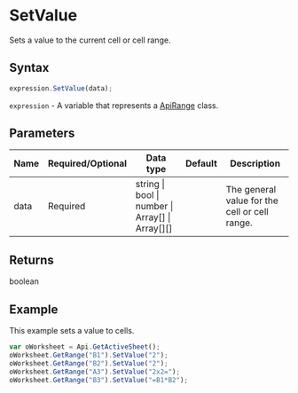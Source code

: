 # SetValue

Sets a value to the current cell or cell range.

## Syntax

```javascript
expression.SetValue(data);
```

`expression` - A variable that represents a [ApiRange](../ApiRange.md) class.

## Parameters

| **Name** | **Required/Optional** | **Data type** | **Default** | **Description** |
| ------------- | ------------- | ------------- | ------------- | ------------- |
| data | Required | string \| bool \| number \| Array[] \| Array[][] |  | The general value for the cell or cell range. |

## Returns

boolean

## Example

This example sets a value to cells.

```javascript
var oWorksheet = Api.GetActiveSheet();
oWorksheet.GetRange("B1").SetValue("2");
oWorksheet.GetRange("B2").SetValue("2");
oWorksheet.GetRange("A3").SetValue("2x2=");
oWorksheet.GetRange("B3").SetValue("=B1*B2");
```
